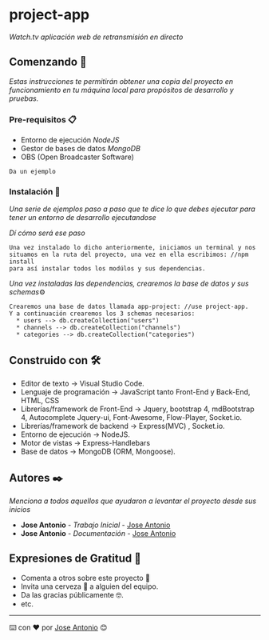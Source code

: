 # project-app

_Watch.tv aplicación web de retransmisión en directo_

## Comenzando 🚀

_Estas instrucciones te permitirán obtener una copia del proyecto en funcionamiento en tu máquina local para propósitos de desarrollo y pruebas._


### Pre-requisitos 📋

* Entorno de ejecución _NodeJS_
* Gestor de bases de datos _MongoDB_
* OBS (Open Broadcaster Software)

```
Da un ejemplo
```

### Instalación 🔧

_Una serie de ejemplos paso a paso que te dice lo que debes ejecutar para tener un entorno de desarrollo ejecutandose_

_Dí cómo será ese paso_

```
Una vez instalado lo dicho anteriormente, iniciamos un terminal y nos
situamos en la ruta del proyecto, una vez en ella escribimos: //npm install
para así instalar todos los modúlos y sus dependencias.
```

_Una vez instaladas las dependencias, crearemos la base de datos y sus schemas_⚙️

```
Crearemos una base de datos llamada app-project: //use project-app.
Y a continuación crearemos los 3 schemas necesarios:
  * users --> db.createCollection("users")
  * channels --> db.createCollection("channels")
  * categories --> db.createCollection("categories")
```

## Construido con 🛠️

* Editor de texto → Visual Studio Code.
* Lenguaje de programación → JavaScript tanto Front-End y Back-End, HTML, CSS
* Librerías/framework de Front-End → Jquery, bootstrap 4, mdBootstrap 4, Autocomplete
Jquery-ui, Font-Awesome, Flow-Player, Socket.io.
* Librerías/framework de backend → Express(MVC) , Socket.io.
* Entorno de ejecución → NodeJS.
* Motor de vistas → Express-Handlebars
* Base de datos → MongoDB (ORM, Mongoose).

## Autores ✒️

_Menciona a todos aquellos que ayudaron a levantar el proyecto desde sus inicios_

* **Jose Antonio** - *Trabajo Inicial* - [Jose Antonio](https://github.com/JoseAntonioRA)
* **Jose Antonio** - *Documentación* - [Jose Antonio](#Jose-Antonio)

## Expresiones de Gratitud 🎁

* Comenta a otros sobre este proyecto 📢
* Invita una cerveza 🍺 a alguien del equipo. 
* Da las gracias públicamente 🤓.
* etc.



---
⌨️ con ❤️ por [Jose Antonio](https://github.com/JoseAntonioRA) 😊
